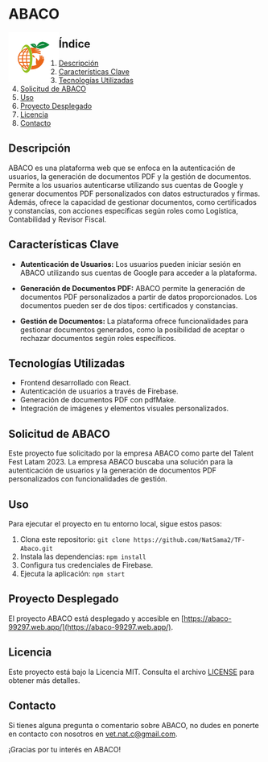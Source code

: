 # ABACO

<img src="src/assets/logocolor.png" alt="ABACO Logo" width="100" height="100" align="left">

## Índice


1. [Descripción](#descripcion)
2. [Características Clave](#caracteristicas-clave)
3. [Tecnologías Utilizadas](#tecnologias-utilizadas)
4. [Solicitud de ABACO](#solicitud-de-abaco)
5. [Uso](#uso)
6. [Proyecto Desplegado](#proyecto-desplegado)
7. [Licencia](#licencia)
8. [Contacto](#contacto)

## Descripción <a name="descripcion"></a>

ABACO es una plataforma web que se enfoca en la autenticación de usuarios, la generación de documentos PDF y la gestión de documentos. Permite a los usuarios autenticarse utilizando sus cuentas de Google y generar documentos PDF personalizados con datos estructurados y firmas. Además, ofrece la capacidad de gestionar documentos, como certificados y constancias, con acciones específicas según roles como Logística, Contabilidad y Revisor Fiscal.

## Características Clave <a name="caracteristicas-clave"></a>

- **Autenticación de Usuarios:** Los usuarios pueden iniciar sesión en ABACO utilizando sus cuentas de Google para acceder a la plataforma.

- **Generación de Documentos PDF:** ABACO permite la generación de documentos PDF personalizados a partir de datos proporcionados. Los documentos pueden ser de dos tipos: certificados y constancias.

- **Gestión de Documentos:** La plataforma ofrece funcionalidades para gestionar documentos generados, como la posibilidad de aceptar o rechazar documentos según roles específicos.

## Tecnologías Utilizadas <a name="tecnologias-utilizadas"></a>

- Frontend desarrollado con React.
- Autenticación de usuarios a través de Firebase.
- Generación de documentos PDF con pdfMake.
- Integración de imágenes y elementos visuales personalizados.

## Solicitud de ABACO <a name="solicitud-de-abaco"></a>

Este proyecto fue solicitado por la empresa ABACO como parte del Talent Fest Latam 2023. La empresa ABACO buscaba una solución para la autenticación de usuarios y la generación de documentos PDF personalizados con funcionalidades de gestión.

## Uso <a name="uso"></a>

Para ejecutar el proyecto en tu entorno local, sigue estos pasos:

1. Clona este repositorio: `git clone https://github.com/NatSama2/TF-Abaco.git`
2. Instala las dependencias: `npm install`
3. Configura tus credenciales de Firebase.
4. Ejecuta la aplicación: `npm start`

## Proyecto Desplegado <a name="proyecto-desplegado"></a>

El proyecto ABACO está desplegado y accesible en [https://abaco-99297.web.app/](https://abaco-99297.web.app/).

## Licencia <a name="licencia"></a>

Este proyecto está bajo la Licencia MIT. Consulta el archivo [LICENSE](LICENSE) para obtener más detalles.

## Contacto <a name="contacto"></a>

Si tienes alguna pregunta o comentario sobre ABACO, no dudes en ponerte en contacto con nosotros en [vet.nat.c@gmail.com](mailto:vet.nat.c@gmail.com).

¡Gracias por tu interés en ABACO!